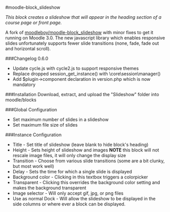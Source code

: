 #moodle-block_slideshow

*This block creates a slideshow that will appear in the heading section of a course page or front page.*

A fork of [moodleboy/moodle-block_slideshow](https://github.com/moodleboy/moodle-block_slideshow) with minor fixes to get it running on Moodle 3.0. The new javascript library which enables responsive slides unfortunately supports fewer slide transitions (none, fade, fade out and horizontal scroll).

###Changelog 0.6.0
* Update cycle.js with cycle2.js to support responsive themes
* Replace dropped session_get_instance() with \core\session\manager()
* Add $plugin->component declaration in version.php which is now mandatory

###Installation
Download, extract, and upload the "Slideshow" folder into moodle/blocks

###Global Configuration
* Set maximum number of slides in a slideshow
* Set maximum file size of slides

###Instance Configuration
* Title - Set title of slideshow  (leave blank to hide block's heading)
* Height - Sets height of slideshow and images **NOTE** this block will not rescale image files, it will only change the display size
* Transition - Choose from various slide transitions (some are a bit clunky, but most work well)
* Delay - Sets the time for which a single slide is displayed
* Background color - Clicking in this textbox triggers a colorpicker
* Transparent - Clicking this overrides the background color setting and makes the background transparent
* Image selector - Will only accept gif, jpg, or png files 
* Use as normal Dock - Will allow the slideshow to be displayed in the side columns or where ever a block can be displayed.
